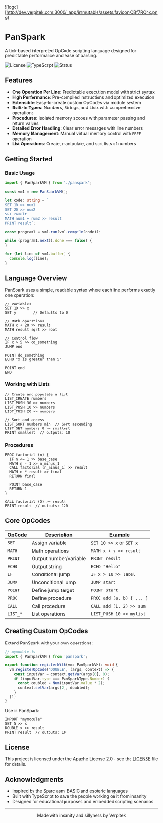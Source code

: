 ![logo][http://dev.verpitek.com:3000/_app/immutable/assets/favicon.CBf7ROhx.png]
# PanSpark

A tick-based interpreted OpCode scripting language designed for predictable performance and ease of parsing.

![License](https://img.shields.io/badge/license-Apache%202.0-blue.svg)
![TypeScript](https://img.shields.io/badge/typescript-%23007ACC.svg?logo=typescript&logoColor=white)
![Status](https://img.shields.io/badge/status-active-success.svg)

## Features

- **One Operation Per Line**: Predictable execution model with strict syntax
- **High Performance**: Pre-compiled instructions and optimized execution
- **Extensible**: Easy-to-create custom OpCodes via module system
- **Built-in Types**: Numbers, Strings, and Lists with comprehensive operations
- **Procedures**: Isolated memory scopes with parameter passing and return values
- **Detailed Error Handling**: Clear error messages with line numbers
- **Memory Management**: Manual virtual memory control with `FREE` operation
- **List Operations**: Create, manipulate, and sort lists of numbers

## Getting Started

### Basic Usage

```typescript
import { PanSparkVM } from "./panspark";

const vm1 = new PanSparkVM();

let code: string = `
SET 10 >> num1
SET 20 >> num2
SET result
MATH num1 + num2 >> result
PRINT result`;

const program1 = vm1.run(vm1.compile(code));

while (program1.next().done === false) {
}

for (let line of vm1.buffer) {
  console.log(line);
}
```

## Language Overview

PanSpark uses a simple, readable syntax where each line performs exactly one operation:

```panspark
// Variables
SET 10 >> x
SET y        // Defaults to 0

// Math operations
MATH x + 20 >> result
MATH result sqrt >> root

// Control flow
IF x > 5 >> do_something
JUMP end

POINT do_something
ECHO "x is greater than 5"

POINT end
END
```

### Working with Lists

```panspark
// Create and populate a list
LIST_CREATE numbers
LIST_PUSH 30 >> numbers
LIST_PUSH 10 >> numbers
LIST_PUSH 20 >> numbers

// Sort and access
LIST_SORT numbers min  // Sort ascending
LIST_GET numbers 0 >> smallest
PRINT smallest  // outputs: 10
```

### Procedures

```panspark
PROC factorial (n) {
  IF n <= 1 >> base_case
  MATH n - 1 >> n_minus_1
  CALL factorial (n_minus_1) >> result
  MATH n * result >> final
  RETURN final
  
  POINT base_case
  RETURN 1
}

CALL factorial (5) >> result
PRINT result  // outputs: 120
```

## Core OpCodes

| OpCode | Description | Example |
|--------|-------------|---------|
| `SET` | Assign variable | `SET 10 >> x` or `SET x` |
| `MATH` | Math operations | `MATH x + y >> result` |
| `PRINT` | Output number/variable | `PRINT result` |
| `ECHO` | Output string | `ECHO "Hello"` |
| `IF` | Conditional jump | `IF x > 10 >> label` |
| `JUMP` | Unconditional jump | `JUMP start` |
| `POINT` | Define jump target | `POINT start` |
| `PROC` | Define procedure | `PROC add (a, b) { ... }` |
| `CALL` | Call procedure | `CALL add (1, 2) >> sum` |
| `LIST_*` | List operations | `LIST_PUSH 10 >> mylist` |

## Creating Custom OpCodes

Extend PanSpark with your own operations:

```typescript
// mymodule.ts
import { PanSparkVM } from 'panspark';

export function registerWith(vm: PanSparkVM): void {
  vm.registerOpCode("DOUBLE", (args, context) => {
    const inputVar = context.getVar(args[0], 0);
    if (inputVar.type === PanSparkType.Number) {
      const doubled = Num(inputVar.value * 2);
      context.setVar(args[2], doubled);
    }
  });
}
```

Use in PanSpark:
```panspark
IMPORT "mymodule"
SET 5 >> x
DOUBLE x >> result
PRINT result  // outputs: 10
```

## License

This project is licensed under the Apache License 2.0 - see the [LICENSE](LICENSE) file for details.

## Acknowledgments

- Inspired by the Sparc asm, BASIC and esoteric languages
- Built with TypeScript to save the people working on it from insanity
- Designed for educational purposes and embedded scripting scenarios

---

<p align="center">Made with insanity and sillyness by Verpitek</p>
